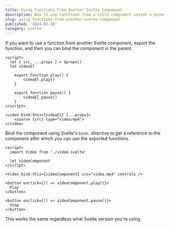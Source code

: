 ```yaml
---
title: Using Functions From Another Svelte Component
description: How to use functions from a child component inside a parent Svelte component.
slug: using-functions-from-another-svelte-component
published: '2024-02-10'
category: svelte
---
```


If you want to use a function from another Svelte component, export the function, and then you can bind the component in the parent.

```html:video.svelte showLineNumbers
<script>
  let { src, ...props } = $props()
  let videoEl

	export function play() {
		videoEl.play()
	}

	export function pause() {
		videoEl.pause()
	}
</script>

<video bind:this={videoEl} {...props}>
	<source {src} type="video/mp4">
</video>
```

Bind the component using Svelte's `bind:` directive to get a reference to the component after which you can use the exported functions.

```html:app.svelte showLineNumbers
<script>
  import Video from './video.svelte'

  let videoComponent
</script>

<Video bind:this={videoComponent} src="video.mp4" controls />

<button onclick={() => videoComponent.play()}>
  Play
</button>

<button onclick={() => videoComponent.pause()}>
  Stop
</button>
```

This works the same regardless what Svelte version you're using.
